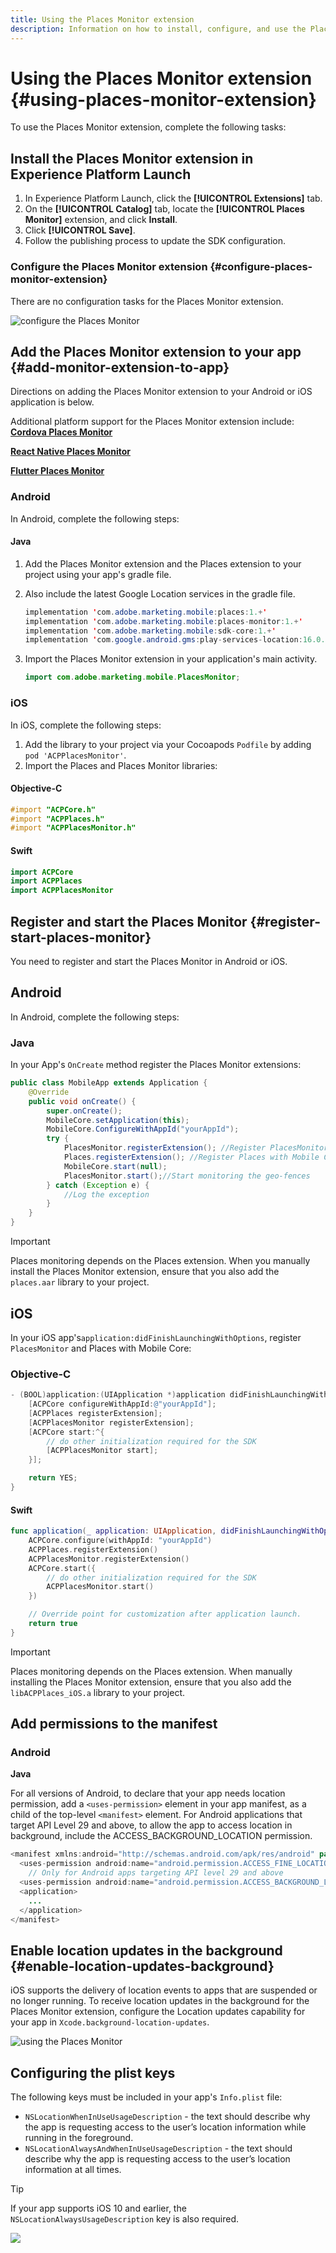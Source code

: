 ```yaml
---
title: Using the Places Monitor extension
description: Information on how to install, configure, and use the Places Monitor extension.
---
```


# Using the Places Monitor extension {#using-places-monitor-extension}

To use the Places Monitor extension, complete the following tasks:

## Install the Places Monitor extension in Experience Platform Launch

1. In Experience Platform Launch, click the **[!UICONTROL Extensions]** tab.
1. On the **[!UICONTROL Catalog]** tab, locate the **[!UICONTROL Places Monitor]** extension, and click **Install**.
1. Click **[!UICONTROL Save]**.
1. Follow the publishing process to update the SDK configuration.

### Configure the Places Monitor extension {#configure-places-monitor-extension}

There are no configuration tasks for the Places Monitor extension.

![configure the Places Monitor](/help/assets/configure_places_monitor.png)‌

## Add the Places Monitor extension to your app {#add-monitor-extension-to-app}

Directions on adding the Places Monitor extension to your Android or iOS application is below. 

Additional platform support for the Places Monitor extension include:
**[Cordova Places Monitor](https://github.com/adobe/cordova-acpplaces-monitor/blob/master/README.md)** 

**[React Native Places Monitor](https://github.com/adobe/react-native-acpplaces-monitor/blob/master/README.md)** 

**[Flutter Places Monitor](https://github.com/adobe/flutter_acpplaces_monitor/blob/master/README.md)** 


### Android

In Android, complete the following steps:

#### Java

1. Add the Places Monitor extension and the Places extension to your project using your app's gradle file.

1. Also include the latest Google Location services in the gradle file.

    ```java
    implementation 'com.adobe.marketing.mobile:places:1.+'
    implementation 'com.adobe.marketing.mobile:places-monitor:1.+'
    implementation 'com.adobe.marketing.mobile:sdk-core:1.+'
    implementation 'com.google.android.gms:play-services-location:16.0.0'
    ```

1. Import the Places Monitor extension in your application's main activity.

    ```java
    import com.adobe.marketing.mobile.PlacesMonitor;
    ```

### iOS

In iOS, complete the following steps:

1. Add the library to your project via your Cocoapods `Podfile` by adding `pod 'ACPPlacesMonitor'`.
1. Import the Places and Places Monitor libraries:

#### Objective-C

```objectivec
#import "ACPCore.h"
#import "ACPPlaces.h"
#import "ACPPlacesMonitor.h"
```

#### Swift

```swift
import ACPCore
import ACPPlaces
import ACPPlacesMonitor
```


## Register and start the Places Monitor {#register-start-places-monitor}

You need to register and start the Places Monitor in Android or iOS.

## Android

In Android, complete the following steps:

### Java

In your App's `OnCreate` method register the Places Monitor extensions:

```java
public class MobileApp extends Application {
    @Override
    public void onCreate() {
        super.onCreate();
        MobileCore.setApplication(this);
        MobileCore.ConfigureWithAppId("yourAppId");
        try {
            PlacesMonitor.registerExtension(); //Register PlacesMonitor with Mobile Core
            Places.registerExtension(); //Register Places with Mobile Core
            MobileCore.start(null);
            PlacesMonitor.start();//Start monitoring the geo-fences
        } catch (Exception e) {
            //Log the exception
        }
    }
}
```

>[!IMPORTANT]
>
>Places monitoring depends on the Places extension. When you manually install the Places Monitor extension, ensure that you also add the `places.aar` library to your project.

## iOS

In your iOS app's`application:didFinishLaunchingWithOptions`, register `PlacesMonitor` and Places with Mobile Core:

### Objective-C

```objectivec
- (BOOL)application:(UIApplication *)application didFinishLaunchingWithOptions:(NSDictionary*)launchOptions {
    [ACPCore configureWithAppId:@"yourAppId"];
    [ACPPlaces registerExtension];
    [ACPPlacesMonitor registerExtension];
    [ACPCore start:^{            
        // do other initialization required for the SDK
        [ACPPlacesMonitor start];
    }];

    return YES;
}
```

#### Swift

```swift
func application(_ application: UIApplication, didFinishLaunchingWithOptions launchOptions: [UIApplication.LaunchOptionsKey: Any]?) -> Bool {
    ACPCore.configure(withAppId: "yourAppId")
    ACPPlaces.registerExtension()       
    ACPPlacesMonitor.registerExtension()
    ACPCore.start({
        // do other initialization required for the SDK
        ACPPlacesMonitor.start()
    })

    // Override point for customization after application launch.        
    return true
}
```

>[!IMPORTANT]
>
>Places monitoring depends on the Places extension. When manually installing the Places Monitor extension, ensure that you also add the `libACPPlaces_iOS.a` library to your project.


## Add permissions to the manifest

### Android

**Java**

For all versions of Android, to declare that your app needs location permission, add a `<uses-permission>` element in your app manifest, as a child of the top-level `<manifest>` element. For Android applications that target API Level 29 and above, to allow the app to access location in background, include the ACCESS_BACKGROUND_LOCATION permission.

```java
<manifest xmlns:android="http://schemas.android.com/apk/res/android" package="com.adobe.placesapp">
  <uses-permission android:name="android.permission.ACCESS_FINE_LOCATION" />
    // Only for Android apps targeting API level 29 and above
  <uses-permission android:name="android.permission.ACCESS_BACKGROUND_LOCATION" />
  <application>        
    ...    
  </application>
</manifest>
```


## Enable location updates in the background  {#enable-location-updates-background}

iOS supports the delivery of location events to apps that are suspended or no longer running. To receive location updates in the background for the Places Monitor extension, configure the Location updates capability for your app in `Xcode.background-location-updates`.

![using the Places Monitor](/help/assets/using-the-places-monitor_1.png)

## Configuring the plist keys  

The following keys must be included in your app's `Info.plist` file:

* `NSLocationWhenInUseUsageDescription` - the text should describe why the app is requesting access to the user’s location information while running in the foreground.
* `NSLocationAlwaysAndWhenInUseUsageDescription` - the text should describe why the app is requesting access to the user’s location information at all times.

>[!TIP]
>
>If your app supports iOS 10 and earlier, the `NSLocationAlwaysUsageDescription` key is also required.

![](/help/assets/using-the-places-monitor_2.png)
